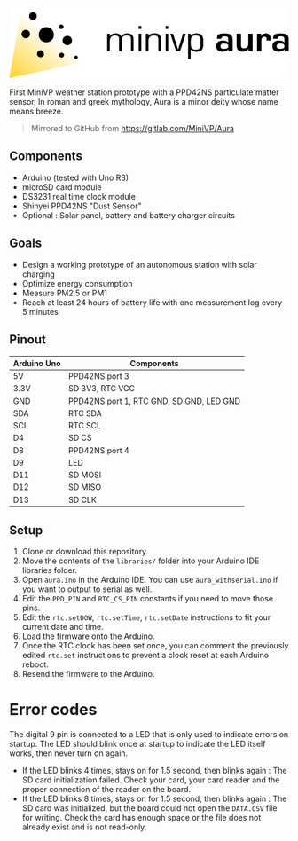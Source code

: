 ![MiniVP Aura](img/banner.png)

First MiniVP weather station prototype with a PPD42NS particulate matter sensor. In roman and greek mythology, Aura is a minor deity whose name means breeze.

> Mirrored to GitHub from https://gitlab.com/MiniVP/Aura

## Components

* Arduino (tested with Uno R3)
* microSD card module
* DS3231 real time clock module
* Shinyei PPD42NS "Dust Sensor"
* Optional : Solar panel, battery and battery charger circuits

## Goals

* Design a working prototype of an autonomous station with solar charging
* Optimize energy consumption
* Measure PM2.5 or PM1
* Reach at least 24 hours of battery life with one measurement log every 5 minutes

## Pinout

Arduino Uno | Components
----------- | ----------
5V          | PPD42NS port 3
3.3V        | SD 3V3, RTC VCC
GND         | PPD42NS port 1, RTC GND, SD GND, LED GND
SDA         | RTC SDA
SCL         | RTC SCL
D4          | SD CS
D8          | PPD42NS port 4
D9          | LED
D11         | SD MOSI
D12         | SD MISO
D13         | SD CLK

## Setup

1. Clone or download this repository.
2. Move the contents of the `libraries/` folder into your Arduino IDE libraries folder.
3. Open `aura.ino` in the Arduino IDE. You can use `aura_withserial.ino` if you want to output to serial as well.
4. Edit the `PPD_PIN` and `RTC_CS_PIN` constants if you need to move those pins.
5. Edit the `rtc.setDOW`, `rtc.setTime`, `rtc.setDate` instructions to fit your current date and time.
6. Load the firmware onto the Arduino.
7. Once the RTC clock has been set once, you can comment the previously edited `rtc.set` instructions to prevent a clock reset at each Arduino reboot.
8. Resend the firmware to the Arduino.

# Error codes

The digital 9 pin is connected to a LED that is only used to indicate errors on startup. The LED should blink once at startup to indicate the LED itself works, then never turn on again.

* If the LED blinks 4 times, stays on for 1.5 second, then blinks again : The SD card initialization failed. Check your card, your card reader and the proper connection of the reader on the board.
* If the LED blinks 8 times, stays on for 1.5 second, then blinks again : The SD card was initialized, but the board could not open the `DATA.CSV` file for writing. Check the card has enough space or the file does not already exist and is not read-only.

